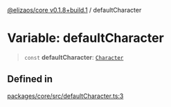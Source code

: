 [@elizaos/core v0.1.8+build.1](../index.md) / defaultCharacter

# Variable: defaultCharacter

> `const` **defaultCharacter**: [`Character`](../type-aliases/Character.md)

## Defined in

[packages/core/src/defaultCharacter.ts:3](https://github.com/gaiaaiagent/GAIA/blob/main/packages/core/src/defaultCharacter.ts#L3)
